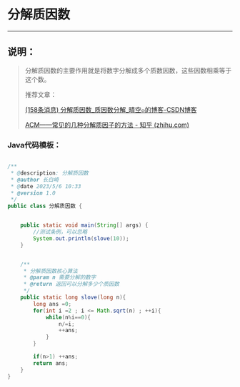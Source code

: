 # 分解质因数

---

## 说明：

> 分解质因数的主要作用就是将数字分解成多个质数因数，这些因数相乘等于这个数。
>
> 推荐文章：
>
> [(158条消息) 分解质因数_质因数分解_晴空๓的博客-CSDN博客](https://blog.csdn.net/qq_41575507/article/details/115417602)
>
> [ACM——常见的几种分解质因子的方法 - 知乎 (zhihu.com)](https://zhuanlan.zhihu.com/p/591377294)
>
> 

### Java代码模板：

```java

/**
 * @description: 分解质因数
 * @author 长白崎
 * @date 2023/5/6 10:33
 * @version 1.0
 */
public class 分解质因数 {


    public static void main(String[] args) {
        //测试条例，可以忽略
        System.out.println(slove(10));
    }


    /**
     * 分解质因数核心算法
     * @param n 需要分解的数字
     * @return 返回可以分解多少个质因数
     */
    public static long slove(long n){
        long ans =0;
        for(int i =2 ; i <= Math.sqrt(n) ; ++i){
            while(n%i==0){
                n/=i;
                ++ans;
            }
        }

        if(n>1) ++ans;
        return ans;
    }
}
